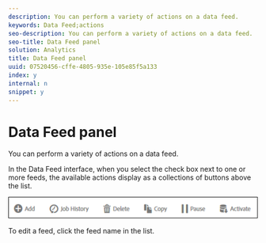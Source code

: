 ```yaml
---
description: You can perform a variety of actions on a data feed.
keywords: Data Feed;actions
seo-description: You can perform a variety of actions on a data feed.
seo-title: Data Feed panel
solution: Analytics
title: Data Feed panel
uuid: 07520456-cffe-4805-935e-105e85f5a133
index: y
internal: n
snippet: y
---
```


# Data Feed panel

You can perform a variety of actions on a data feed.

In the Data Feed interface, when you select the check box next to one or more feeds, the available actions display as a collections of buttons above the list.

![](assets/actions.png)

To edit a feed, click the feed name in the list. 
